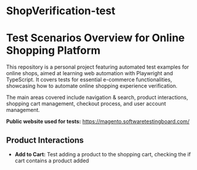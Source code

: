# ShopVerification-test
# Test Scenarios Overview for Online Shopping Platform


This repository is a personal project featuring automated test examples for online shops, aimed at learning web automation with Playwright and TypeScript. It covers tests for essential e-commerce functionalities, showcasing how to automate online shopping experience verification.

The main areas covered include navigation & search, product interactions, shopping cart management, checkout process, and user account management.

**Public website used for tests:** https://magento.softwaretestingboard.com/ 

## Product Interactions

- **Add to Cart:** Test adding a product to the shopping cart, checking the if cart contains a product added
 